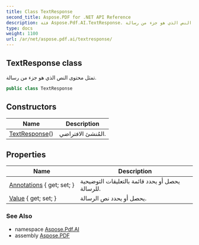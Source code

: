 ```yaml
---
title: Class TextResponse
second_title: Aspose.PDF for .NET API Reference
description: فئة Aspose.Pdf.AI.TextResponse. تمثل محتوى النص الذي هو جزء من رسالة
type: docs
weight: 1100
url: /ar/net/aspose.pdf.ai/textresponse/
---
```

## TextResponse class

تمثل محتوى النص الذي هو جزء من رسالة.

```csharp
public class TextResponse
```

## Constructors

| Name | Description |
| --- | --- |
| [TextResponse](textresponse/)() | المُنشئ الافتراضي. |

## Properties

| Name | Description |
| --- | --- |
| [Annotations](../../aspose.pdf.ai/textresponse/annotations/) { get; set; } | يحصل أو يحدد قائمة بالتعليقات التوضيحية للرسالة. |
| [Value](../../aspose.pdf.ai/textresponse/value/) { get; set; } | يحصل أو يحدد نص الرسالة. |

### See Also

* namespace [Aspose.Pdf.AI](../../aspose.pdf.ai/)
* assembly [Aspose.PDF](../../)